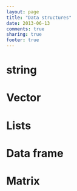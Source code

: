 ```yaml
---
layout: page
title: "Data structures"
date: 2013-06-13 
comments: true
sharing: true
footer: true
---
```


# string

# Vector


# Lists

# Data frame

# Matrix

